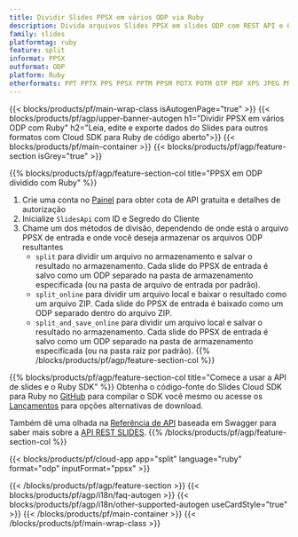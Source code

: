 ```yaml
---
title: Dividir Slides PPSX em vários ODP via Ruby
description: Divida arquivos Slides PPSX em slides ODP com REST API e Open Source Ruby SDK
family: slides
platformtag: ruby
feature: split
informat: PPSX
outformat: ODP
platform: Ruby
otherformats: PPT PPTX PPS PPSX PPTM PPSM POTX POTM OTP PDF XPS JPEG PNG BMP TIFF SVG HTML5 MD GIF XAML
---
```


{{< blocks/products/pf/main-wrap-class isAutogenPage="true" >}}
{{< blocks/products/pf/agp/upper-banner-autogen h1="Dividir PPSX em vários ODP com Ruby" h2="Leia, edite e exporte dados do Slides para outros formatos com Cloud SDK para Ruby de código aberto">}}
{{< blocks/products/pf/main-container >}}
{{< blocks/products/pf/agp/feature-section isGrey="true" >}}

{{% blocks/products/pf/agp/feature-section-col title="PPSX em ODP dividido com Ruby" %}}
1. Crie uma conta no <a href="https://dashboard.aspose.cloud/">Painel</a> para obter cota de API gratuita e detalhes de autorização
1. Inicialize ```SlidesApi``` com ID e Segredo do Cliente
1. Chame um dos métodos de divisão, dependendo de onde está o arquivo PPSX de entrada e onde você deseja armazenar os arquivos ODP resultantes
    - ```split``` para dividir um arquivo no armazenamento e salvar o resultado no armazenamento. Cada slide do PPSX de entrada é salvo como um ODP separado na pasta de armazenamento especificada (ou na pasta de arquivo de entrada por padrão).
    - ```split_online``` para dividir um arquivo local e baixar o resultado como um arquivo ZIP. Cada slide do PPSX de entrada é baixado como um ODP separado dentro do arquivo ZIP.
    - ```split_and_save_online``` para dividir um arquivo local e salvar o resultado no armazenamento. Cada slide do PPSX de entrada é salvo como um ODP separado na pasta de armazenamento especificada (ou na pasta raiz por padrão).
{{% /blocks/products/pf/agp/feature-section-col %}}

{{% blocks/products/pf/agp/feature-section-col title="Comece a usar a API de slides e o Ruby SDK" %}}
Obtenha o código-fonte do Slides Cloud SDK para Ruby no [GitHub](https://github.com/aspose-slides-cloud/aspose-slides-cloud-ruby) para compilar o SDK você mesmo ou acesse os [Lançamentos](https://releases.aspose.cloud/) para opções alternativas de download.

Também dê uma olhada na [Referência de API](https://apireference.aspose.cloud/slides/) baseada em Swagger para saber mais sobre a [API REST SLIDES](https://products.aspose.cloud/slides/curl/).
{{% /blocks/products/pf/agp/feature-section-col %}}

{{< blocks/products/pf/cloud-app app="split" language="ruby" format="odp" inputFormat="ppsx" >}}

{{< /blocks/products/pf/agp/feature-section >}}
{{< blocks/products/pf/agp/i18n/faq-autogen >}}
{{< blocks/products/pf/agp/i18n/other-supported-autogen useCardStyle="true" >}}
{{< /blocks/products/pf/main-container >}}
{{< /blocks/products/pf/main-wrap-class >}}